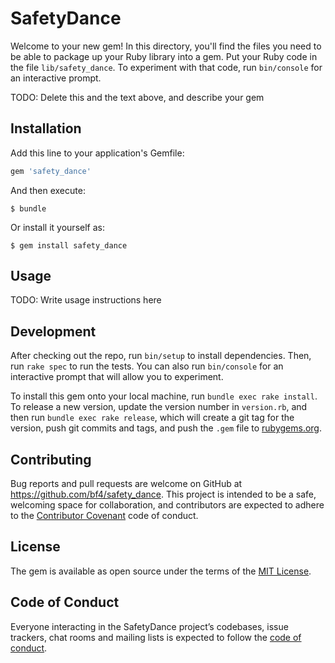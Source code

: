 # SafetyDance

Welcome to your new gem! In this directory, you'll find the files you need to be able to package up your Ruby library into a gem. Put your Ruby code in the file `lib/safety_dance`. To experiment with that code, run `bin/console` for an interactive prompt.

TODO: Delete this and the text above, and describe your gem

## Installation

Add this line to your application's Gemfile:

```ruby
gem 'safety_dance'
```

And then execute:

    $ bundle

Or install it yourself as:

    $ gem install safety_dance

## Usage

TODO: Write usage instructions here

## Development

After checking out the repo, run `bin/setup` to install dependencies. Then, run `rake spec` to run the tests. You can also run `bin/console` for an interactive prompt that will allow you to experiment.

To install this gem onto your local machine, run `bundle exec rake install`. To release a new version, update the version number in `version.rb`, and then run `bundle exec rake release`, which will create a git tag for the version, push git commits and tags, and push the `.gem` file to [rubygems.org](https://rubygems.org).

## Contributing

Bug reports and pull requests are welcome on GitHub at https://github.com/bf4/safety_dance. This project is intended to be a safe, welcoming space for collaboration, and contributors are expected to adhere to the [Contributor Covenant](http://contributor-covenant.org) code of conduct.

## License

The gem is available as open source under the terms of the [MIT License](https://opensource.org/licenses/MIT).

## Code of Conduct

Everyone interacting in the SafetyDance project’s codebases, issue trackers, chat rooms and mailing lists is expected to follow the [code of conduct](https://github.com/bf4/safety_dance/blob/master/CODE_OF_CONDUCT.md).
